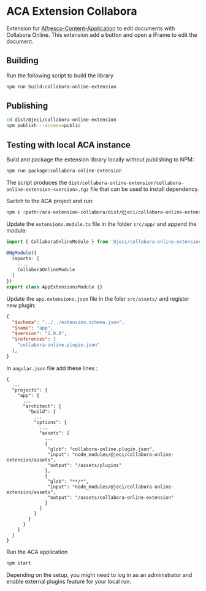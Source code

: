 # ACA Extension Collabora

Extension for [Alfresco-Content-Application](https://github.com/Alfresco/alfresco-content-app) to edit documents with Collabora Online.
This extension add a button and open a iFrame to edit the document.

## Building

Run the following script to build the library

```sh
npm run build:collabora-online-extension
```

## Publishing

```sh
cd dist/@jeci/collabora-online-extension
npm publish --access=public
```

## Testing with local ACA instance

Build and package the extension library locally without publishing to NPM:

```sh
npm run package:collabora-online-extension
```

The script produces the `dist/collabora-online-extension/collabora-online-extension-<version>.tgz` file that can be used to install dependency.

Switch to the ACA project and run:

```sh
npm i <path>/aca-extension-collabora/dist/@jeci/collabora-online-extension/jeci-collabora-online-extension-<version>.tgz
```

Update the `extensions.module.ts` file in the folder `src/app/` and append the module:

```ts
import { CollaboraOnlineModule } from '@jeci/collabora-online-extension';

@NgModule({
  imports: [
    ...,
    CollaboraOnlineModule
  ]
})
export class AppExtensionsModule {}
```

Update the `app.extensions.json` file in the foler `src/assets/` and register new plugin:

```json
{
  "$schema": "../../extension.schema.json",
  "$name": "app",
  "$version": "1.0.0",
  "$references": [
    "collabora-online.plugin.json"
  ],
}
```

In `angular.json` file add these lines :

```
{
  ...
  "projects": {
    "app": {
      ...
      "architect": {
        "build": {
          ...
          "options": {
            ...
            "assets": [
              ...
              {
               "glob": "collabora-online.plugin.json",
               "input": "node_modules/@jeci/collabora-online-extension/assets",
               "output": "/assets/plugins"
              },
              {
               "glob": "**/*",
               "input": "node_modules/@jeci/collabora-online-extension/assets",
               "output": "/assets/collabora-online-extension"
              }
            ]
          }
        }
      }
    }
  }
}
```

Run the ACA application

```sh
npm start
```

Depending on the setup, you might need to log in as an administrator and enable external plugins feature for your local run.

